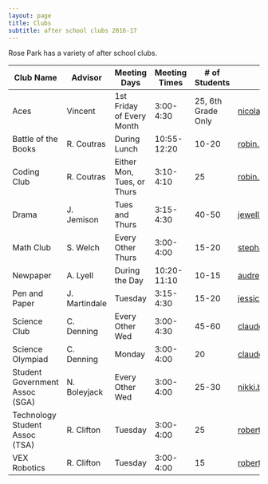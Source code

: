 ```yaml
---
layout: page
title: Clubs
subtitle: after school clubs 2016-17
---
```


Rose Park has a variety of after school clubs.

|	Club Name	|	Advisor	|	Meeting Days	|	Meeting Times	|	# of Students	|	Contact Email	|
|----|----|----|-----|----|----|
|	Aces	|	Vincent	|	1st Friday of Every Month 	|	3:00-4:30	|	25, 6th Grade Only	|	nicola.vincent@mnps.org	|
|	Battle of the Books	|	R. Coutras 	|	During Lunch	|	10:55-12:20	|	10-20	|	robin.coutras@mnps.org	|
|	Coding Club	|	R. Coutras 	|	Either Mon, Tues, or Thurs	|	3:10-4:10	|	25	|	robin.coutras@mnps.org	|
|	Drama	|	J. Jemison	|	Tues and Thurs	|	3:15-4:30	|	40-50	|	jewell.jemison@mnps.org	|
|	Math Club	|	S. Welch	|	Every Other Thurs	|	3:00-4:00	|	15-20	|	stephanie.welch@mnps.org	|
|	Newpaper	|	A. Lyell	|	During the Day	|	10:20-11:10	|	10-15	|	audrey.lyell@mnps.org	|
|	Pen and Paper	|	J. Martindale	|	Tuesday	|	3:15-4:30	|	15-20	|	jessica@anovelideanashville.com	|
|	Science Club	|	C. Denning	|	Every Other Wed	|	3:00-4:30	|	45-60	|	claudeen.bryant@mnps.org	|
|	Science Olympiad	|	C. Denning	|	Monday	|	3:00-4:00	|	20	|	claudeen.bryant@mnps.org	|
|	Student Government Assoc (SGA)	|	N. Boleyjack	|	Every Other Wed	|	3:00-4:00	|	25-30	|	nikki.boleyjack@mnps.org	|
|	Technology Student Assoc (TSA)	|	R. Clifton	|	Tuesday	|	3:00-4:00	|	25	|	robert.clifton@mnps.org	|
|	VEX Robotics	|	R. Clifton	|	Tuesday	|	3:00-4:00	|	15	|	robert.clifton@mnps.org	|
